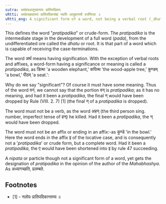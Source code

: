 ```yaml
---
sutra: अर्थवदधातुरप्रत्ययः प्रातिपदिकम्
vRtti: अर्थवच्छब्दरूपं प्रातिपदिकसंज्ञं भवति धातुप्रत्ययौ वर्जयित्वा ॥
vRtti_eng: A significant form of a word, not being a verbal root (_dhatu_), or an affix (_pratyaya_) is called a _pratipadika_ or crude-form.
---
```

This defines the word "_pratipadika_" or crude-form. The _pratipadika_ is the intermediate stage in the development of a full word (_pada_), from the undifferentiated ore called the _dhatu_ or root. It is that part of a word which is capable of receiving the case-terminations.

The word अर्थ means having signification. With the exception of verbal roots and affixes, a word-form having a significance or meaning is called a _pratipadika_, as डित्थः 'a wooden elephant,' कपित्थ 'the wood-apple tree,' कुण्डम् 'a bowl,' पीठम् 'a seat.':

Why do we say "significant"? Of course it must have some meaning. Thus of the word वनं, we cannot say that the portion वन् is _pratipadika_; as it has no meaning, and had it been a _pratipadika_, the final न् would have been dropped by Rule (VIII. 2. 7) \[1\] (the final न् of a _pratipadika_ is dropped).

The word must not be a verb, as the word अहन् (the third person sing. number, imperfect tense of हन्) he killed. Had it been a _pratipadika_, the न् would have been dropped.

The word must not be an affix or ending in an affix:-as कुण्डे 'in the bowl.' Here the word ends in the affix इ of the locative case, and is consequently not a '_pratipadika_' or crude form, but a complete word. Had it been a _pratipadika_, the ए would have been shortened into इ by rule 47 succeeding.

A _nipata_ or particle though not a significant form of a word, yet gets the designation of _pratipadika_ in the opinion of the author of the _Mahabhashya_. As अध्यागच्छति, प्रलम्बते.

## Footnotes
- [1] - नलोपः प्रातिपदिकान्तस्य ॥
